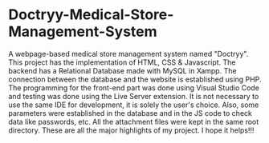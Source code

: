 # Doctryy-Medical-Store-Management-System
A webpage-based medical store management system named "Doctryy".
This project has the implementation of HTML, CSS & Javascript.
The backend has a Relational Database made with MySQL in Xampp.
The connection between the database and the website is established using PHP.
The programming for the front-end part was done using Visual Studio Code and testing was done using the Live Server extension.
It is not necessary to use the same IDE for development, it is solely the user's choice.
Also, some parameters were established in the database and in the JS code to check data like passwords, etc.
All the attachment files were kept in the same root directory.
These are all the major highlights of my project.
I hope it helps!!!

